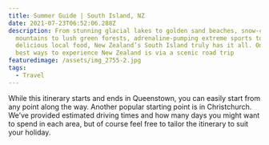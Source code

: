 ```yaml
---
title: Summer Guide | South Island, NZ
date: 2021-07-23T06:52:06.288Z
description: From stunning glacial lakes to golden sand beaches, snow-capped
  mountains to lush green forests, adrenaline-pumping extreme sports to
  delicious local food, New Zealand’s South Island truly has it all. One of the
  best ways to experience New Zealand is via a scenic road trip
featuredimage: /assets/img_2755-2.jpg
tags:
  - Travel
---
```

While this itinerary starts and ends in Queenstown, you can easily start from any point along the way. Another popular starting point is in Christchurch. We’ve provided estimated driving times and how many days you might want to spend in each area, but of course feel free to tailor the itinerary to suit your holiday.